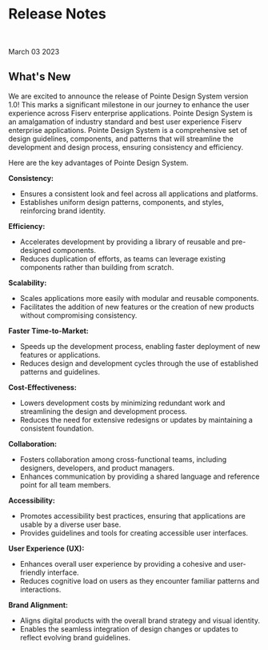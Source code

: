 # Release Notes

</br>

March 03 2023

## What's New

We are excited to announce the release of Pointe Design System version 1.0! This marks a significant milestone in our journey to enhance the user experience across Fiserv enterprise applications. Pointe Design System is an amalgamation of industry standard and best user experience Fiserv enterprise applications. Pointe Design System is a comprehensive set of design guidelines, components, and patterns that will streamline the development and design process, ensuring consistency and efficiency.

Here are the key advantages of Pointe Design System.

**Consistency:**
- Ensures a consistent look and feel across all applications and platforms.
- Establishes uniform design patterns, components, and styles, reinforcing brand identity.

**Efficiency:**
- Accelerates development by providing a library of reusable and pre-designed components.
- Reduces duplication of efforts, as teams can leverage existing components rather than building from scratch.

**Scalability:**
- Scales applications more easily with modular and reusable components.
- Facilitates the addition of new features or the creation of new products without compromising consistency.

**Faster Time-to-Market:**
- Speeds up the development process, enabling faster deployment of new features or applications.
- Reduces design and development cycles through the use of established patterns and guidelines.

**Cost-Effectiveness:**
- Lowers development costs by minimizing redundant work and streamlining the design and development process.
- Reduces the need for extensive redesigns or updates by maintaining a consistent foundation.

**Collaboration:**
- Fosters collaboration among cross-functional teams, including designers, developers, and product managers.
- Enhances communication by providing a shared language and reference point for all team members.

**Accessibility:**
- Promotes accessibility best practices, ensuring that applications are usable by a diverse user base.
- Provides guidelines and tools for creating accessible user interfaces.

**User Experience (UX):**
- Enhances overall user experience by providing a cohesive and user-friendly interface.
- Reduces cognitive load on users as they encounter familiar patterns and interactions.

**Brand Alignment:**
- Aligns digital products with the overall brand strategy and visual identity.
- Enables the seamless integration of design changes or updates to reflect evolving brand guidelines.
